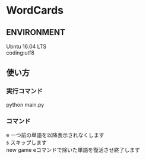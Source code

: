 <h1>WordCards</h1>
<h2>ENVIRONMENT</h2>
<p>
<a>Ubntu 16.04 LTS</a><br>
<a>coding:utf8</a>
</p>
<h2>使い方</h2>
<h3>実行コマンド</h3>
<p>
<a>python main.py</a>
</p>
<h3>コマンド</h3>
<p>
<a>e           一つ前の単語を以降表示されなくします</a><br>
<a>s           スキップします</a><br>
<a>new game    eコマンドで除いた単語を復活させ終了します</a><br>
</p>
